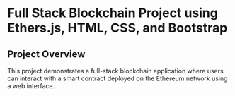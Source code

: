 # Full Stack Blockchain Project using Ethers.js, HTML, CSS, and Bootstrap

## Project Overview

This project demonstrates a full-stack blockchain application where users can interact with a smart contract deployed on the Ethereum network using a web interface.
